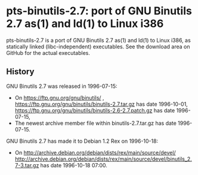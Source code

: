 # pts-binutils-2.7: port of GNU Binutils 2.7 as(1) and ld(1) to Linux i386

pts-binutils-2.7 is a port of GNU Binutils 2.7 as(1) and ld(1) to Linux i386,
as statically linked (libc-independent) executables. See the download area
on GitHub for the actual executables.

## History

GNU Binutils 2.7 was released in 1996-07-15:

* On https://ftp.gnu.org/gnu/binutils/ ,
  https://ftp.gnu.org/gnu/binutils/binutils-2.7.tar.gz
  has date 1996-10-01,
  https://ftp.gnu.org/gnu/binutils/binutils-2.6-2.7.patch.gz
  has date 1996-07-15,
* The newest archive member file within binutils-2.7.tar.gz
  has date 1996-07-15.

GNU Binutils 2.7 has made it to Debian 1.2 Rex on 1996-10-18:

* On http://archive.debian.org/debian/dists/rex/main/source/devel/
  http://archive.debian.org/debian/dists/rex/main/source/devel/binutils_2.7-3.tar.gz
  has date 1996-10-18 07:00.
